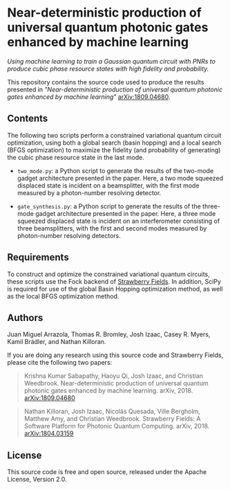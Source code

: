 # Near-deterministic production of universal quantum photonic gates enhanced by machine learning

*Using machine learning to train a Gaussian quantum circuit with PNRs to produce cubic phase resource states with high fidelity and probability.*


This repository contains the source code used to produce the results presented in *"Near-deterministic production of universal quantum photonic gates enhanced by machine learning"* [arXiv:1809.04680](https://arxiv.org/abs/1809.04680).

## Contents

The following two scripts perform a constrained variational quantum circuit optimization, using both a global search (basin hopping) and a local search (BFGS optimization) to maximize the fidelity (and probability of generating) the cubic phase resource state in the last mode.

* `two_mode.py`: a Python script to generate the results of the two-mode gadget architecture presented in the paper. Here, a two mode squeezed displaced state is incident on a beamsplitter, with the first mode measured by a photon-number resolving detector.

* `gate_synthesis.py`: a Python script to generate the results of the three-mode gadget architecture presented in the paper. Here, a three mode squeezed displaced state is incident on an interferometer consisting of three beamsplitters, with the first and second modes measured by photon-number resolving detectors.


## Requirements

To construct and optimize the constrained variational quantum circuits, these scripts use the Fock backend of [Strawberry Fields](https://github.com/XanaduAI/strawberryfields). In addition, SciPy is required for use of the global Basin Hopping optimization method, as well as the local BFGS optimization method.

## Authors

Juan Miguel Arrazola, Thomas R. Bromley, Josh Izaac, Casey R. Myers, Kamil Brádler, and Nathan Killoran.

If you are doing any research using this source code and Strawberry Fields, please cite the following two papers:

> Krishna Kumar Sabapathy, Haoyu Qi, Josh Izaac, and Christian Weedbrook.  Near-deterministic production of universal quantum photonic gates enhanced by machine learning. arXiv, 2018. [arXiv:1809.04680](https://arxiv.org/abs/1809.04680)

> Nathan Killoran, Josh Izaac, Nicolás Quesada, Ville Bergholm, Matthew Amy, and Christian Weedbrook. Strawberry Fields: A Software Platform for Photonic Quantum Computing. arXiv, 2018. [arXiv:1804.03159](https://arxiv.org/abs/1804.03159)

## License

This source code is free and open source, released under the Apache License, Version 2.0.
